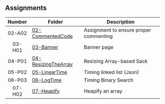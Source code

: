 ## Assignments

| Number | Folder |             Description                |
| :----: | ------ | -------------------------------------- |
| 02-A02 |  [02-CommentedCode](https://github.com/Soto1999/3013-ALG-Soto/tree/master/Assignments/02-CommentedCode)      | Assignment to ensure proper commenting |
| 03-H01 |  [03-Banner](https://github.com/Soto1999/3013-ALG-Soto/tree/master/Assignments/03-Banner)| Banner page                          |
| 04-P01 |  [04-ResizingTheArray](https://github.com/Soto1999/3013-ALG-Soto/tree/master/Assignments/04-Resizing%20the%20Stack)      | Resizing Array-based Sack              |
| 05-P02 |  [05-LinearTime](https://github.com/Soto1999/3013-ALG-Soto/tree/master/Assignments/05-LinearTime)      | Timing linked list (Json)
| 06-P03 | [06-LogTime](https://github.com/Soto1999/3013-ALG-Soto/blob/master/Assignments/06-LogTime/banner.txt) | Timing Binary Search|
| 07-H02 |  [07-Heapify](https://github.com/Soto1999/3013-ALG-Soto/tree/master/Assignments/07-Heapify)      | Heapify an array                       |
